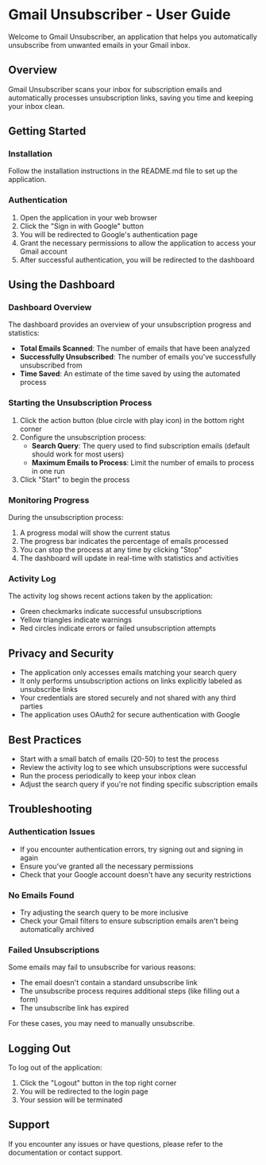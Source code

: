 # Gmail Unsubscriber - User Guide

Welcome to Gmail Unsubscriber, an application that helps you automatically unsubscribe from unwanted emails in your Gmail inbox.

## Overview

Gmail Unsubscriber scans your inbox for subscription emails and automatically processes unsubscription links, saving you time and keeping your inbox clean.

## Getting Started

### Installation

Follow the installation instructions in the README.md file to set up the application.

### Authentication

1. Open the application in your web browser
2. Click the "Sign in with Google" button
3. You will be redirected to Google's authentication page
4. Grant the necessary permissions to allow the application to access your Gmail account
5. After successful authentication, you will be redirected to the dashboard

## Using the Dashboard

### Dashboard Overview

The dashboard provides an overview of your unsubscription progress and statistics:

- **Total Emails Scanned**: The number of emails that have been analyzed
- **Successfully Unsubscribed**: The number of emails you've successfully unsubscribed from
- **Time Saved**: An estimate of the time saved by using the automated process

### Starting the Unsubscription Process

1. Click the action button (blue circle with play icon) in the bottom right corner
2. Configure the unsubscription process:
   - **Search Query**: The query used to find subscription emails (default should work for most users)
   - **Maximum Emails to Process**: Limit the number of emails to process in one run
3. Click "Start" to begin the process

### Monitoring Progress

During the unsubscription process:

1. A progress modal will show the current status
2. The progress bar indicates the percentage of emails processed
3. You can stop the process at any time by clicking "Stop"
4. The dashboard will update in real-time with statistics and activities

### Activity Log

The activity log shows recent actions taken by the application:

- Green checkmarks indicate successful unsubscriptions
- Yellow triangles indicate warnings
- Red circles indicate errors or failed unsubscription attempts

## Privacy and Security

- The application only accesses emails matching your search query
- It only performs unsubscription actions on links explicitly labeled as unsubscribe links
- Your credentials are stored securely and not shared with any third parties
- The application uses OAuth2 for secure authentication with Google

## Best Practices

- Start with a small batch of emails (20-50) to test the process
- Review the activity log to see which unsubscriptions were successful
- Run the process periodically to keep your inbox clean
- Adjust the search query if you're not finding specific subscription emails

## Troubleshooting

### Authentication Issues

- If you encounter authentication errors, try signing out and signing in again
- Ensure you've granted all the necessary permissions
- Check that your Google account doesn't have any security restrictions

### No Emails Found

- Try adjusting the search query to be more inclusive
- Check your Gmail filters to ensure subscription emails aren't being automatically archived

### Failed Unsubscriptions

Some emails may fail to unsubscribe for various reasons:

- The email doesn't contain a standard unsubscribe link
- The unsubscribe process requires additional steps (like filling out a form)
- The unsubscribe link has expired

For these cases, you may need to manually unsubscribe.

## Logging Out

To log out of the application:

1. Click the "Logout" button in the top right corner
2. You will be redirected to the login page
3. Your session will be terminated

## Support

If you encounter any issues or have questions, please refer to the documentation or contact support.
